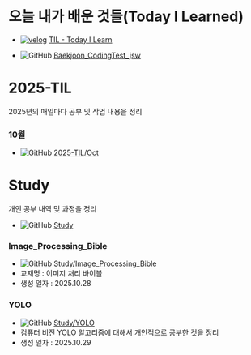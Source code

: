 # 오늘 내가 배운 것들(Today I Learned)

- [![velog](https://img.shields.io/badge/Velog-20C997?style=for-the-badge&logo=Velog&logoColor=white)](https://velog.io/@swoo64/series/TIL-Today-I-Learn) [TIL - Today I Learn](https://velog.io/@swoo64/series/TIL-Today-I-Learn)

- ![GitHub](https://img.shields.io/badge/GitHub-181717?style=for-the-badge&logo=GitHub&logoColor=white) [Baekjoon_CodingTest_jsw](https://github.com/Max-JI64/Baekjoon_CodingTest_jsw)

# 2025-TIL
2025년의 매일마다 공부 및 작업 내용을 정리 
### 10월
-  ![GitHub](https://img.shields.io/badge/README-181717?style=for-the-badge&logo=GitHub&logoColor=white) [2025-TIL/Oct](https://github.com/Max-JI64/Today-I-Learn/blob/main/2025-TIL/Oct/README.md)

# Study
개인 공부 내역 및 과정을 정리
- ![GitHub](https://img.shields.io/badge/GitHub-181717?style=for-the-badge&logo=GitHub&logoColor=white) [Study](https://github.com/Max-JI64/Today-I-Learn/blob/main/Study)

### Image_Processing_Bible
- ![GitHub](https://img.shields.io/badge/GitHub-181717?style=for-the-badge&logo=GitHub&logoColor=white) [Study/Image_Processing_Bible](https://github.com/Max-JI64/Today-I-Learn/blob/main/Study/Image_Processing_Bible)
- 교재명 : 이미지 처리 바이블
- 생성 일자 : 2025.10.28

### YOLO
- ![GitHub](https://img.shields.io/badge/GitHub-181717?style=for-the-badge&logo=GitHub&logoColor=white) [Study/YOLO](https://github.com/Max-JI64/Today-I-Learn/blob/main/Study/YOLO)
- 컴퓨터 비전 YOLO 알고리즘에 대해서 개인적으로 공부한 것을 정리
- 생성 일자 : 2025.10.29

